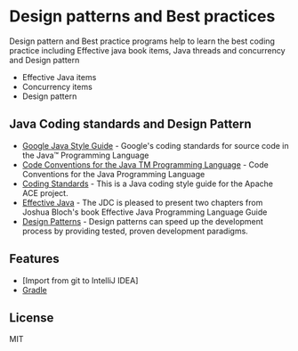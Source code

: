 # Design patterns and Best practices

Design pattern and Best practice programs help to learn the best coding practice including Effective java book items, Java threads and concurrency and Design pattern

- Effective Java items
- Concurrency items
- Design pattern


## Java Coding standards and Design Pattern

- [Google Java Style Guide](https://google.github.io/styleguide/javaguide.html) - Google's coding standards for source code in the Java™ Programming Language
- [Code Conventions for the Java TM Programming Language](https://www.oracle.com/java/technologies/javase/codeconventions-contents.html)  - Code Conventions for the Java Programming Language
- [Coding Standards](https://ace.apache.org/docs/coding-standards.html) - This is a Java coding style guide for the Apache ACE project.
- [Effective Java](https://www.oracle.com/java/technologies/effectivejava.html) - The JDC is pleased to present two chapters from Joshua Bloch's book Effective Java Programming Language Guide
- [Design Patterns](https://sourcemaking.com/design_patterns) - Design patterns can speed up the development process by providing tested, proven development paradigms. 


## Features

- [Import from git to IntelliJ IDEA]
- [Gradle](https://docs.gradle.org/current/userguide/installation.html)

## License

MIT

